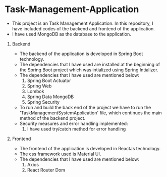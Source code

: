 # Task-Management-Application

- This project is an Task Management Application. In this repository, I have included codes of the backend and frontend of the application.
- I have used MongoDB as the database to the application. 

1. Backend

    - The backend of the application is developed in Spring Boot technology.
    - The dependencies that I have used are installed at the beginning of the Spring Boot project which was intialized using Spring Intializer. 
    - The dependencies that I have used are mentioned below:
        1. Spring Boot Actuator
        2. Spring Web
        3. Lombok
        4. Spring Data MongoDB
        5.  Spring Security
     - To run and build the back end of the project we have to run the 'TaskManagementSystemApplication' file, which continues the main method of the backend project.
     - Security measures and error handling implemented:
        1. I have used try/catch method for error handling

2. Frontend
     - The frontend of the application is developed in ReactJs technology.
     - The css framework used is Material UI.
     - The dependencies that I have used are mentioned below:
        1. Axios
        2. React Router Dom
    


      
